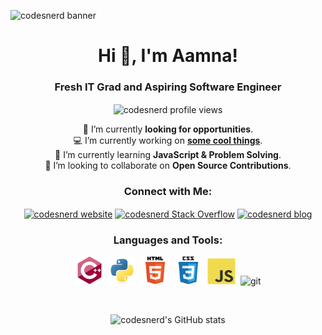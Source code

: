 ![codesnerd banner](https://user-images.githubusercontent.com/70039999/117883176-88007e80-b2c4-11eb-8071-5531b6f0f15d.gif)

<!-- Hero Text -->
<h1 align="center">Hi 👋, I'm Aamna!</h1>
<h3 align="center">Fresh IT Grad and Aspiring Software Engineer</h3>

<!-- Profile Views -->
<p align="center"> 
  <img align="center" src="https://komarev.com/ghpvc/?username=codesnerd&label=Profile%20views&color=24a8f9&style=flat" alt="codesnerd profile views"/>
</p>
<p align="center"> 
  🔭 I’m currently <b>looking for opportunities</b>.<br/>
  💻 I’m currently working on <b><a href="http://aamnasayyed.com/recent.html">some cool things</a></b>.<br/>
  🚀 I’m currently learning <b>JavaScript & Problem Solving</b>.<br/>
  🤝 I’m looking to collaborate on <b>Open Source Contributions</b>.
</p>

<!-- Connect With Me -->
<h3 align="center">Connect with Me:</h3>
<p align="center">
  <a href="https://codesnerd.com/"><img align="center" src="https://user-images.githubusercontent.com/70039999/133166623-b8fd6c6c-7de9-41eb-a515-37ae7320c7cf.png" alt="codesnerd website" width="35"/></a>
  <a href="https://www.linkedin.com/in/codesnerd/"><img align="center" src="https://user-images.githubusercontent.com/70039999/133168933-4b5c6bd3-c486-45d4-b6ee-8914ffa2e411.png" alt="codesnerd Stack Overflow" width="42" height="42" /></a>
  <a href="http://blog.aamnasayyed.com/"><img align="center" src="https://user-images.githubusercontent.com/70039999/133170049-5021eace-fa75-4bab-9570-320225eb4dfe.png" alt="codesnerd blog" width="35"/></a>
</p>

<!-- Languages and Tools -->
<h3 align="center">Languages and Tools:</h3>
<p align="center">
  <!-- C++ -->
  <img src="https://raw.githubusercontent.com/devicons/devicon/master/icons/cplusplus/cplusplus-original.svg" alt="cplusplus" width="45px"/>
  <!-- Python -->
  &nbsp;<img src="https://raw.githubusercontent.com/devicons/devicon/master/icons/python/python-original.svg" alt="python" width="45px"/>
  <!-- HTML5 -->
  &nbsp;<img src="https://raw.githubusercontent.com/devicons/devicon/master/icons/html5/html5-original-wordmark.svg" alt="html5" width="45px"/>
  <!-- CSS3 -->
  &nbsp;<img src="https://raw.githubusercontent.com/devicons/devicon/master/icons/css3/css3-original-wordmark.svg" alt="css3" width="45px"/>
  <!-- JavaScript -->
  &nbsp;<img src="https://raw.githubusercontent.com/devicons/devicon/master/icons/javascript/javascript-original.svg" alt="javascript" width="45px" height="42px"/>
  <!-- Git -->
  &nbsp;<img src="https://www.vectorlogo.zone/logos/git-scm/git-scm-icon.svg" alt="git" width="45px" height="42px"/>
</p>
<br/>

<!-- GitHub Stats -->
<p align="center">
  <img height="180em" src="https://github-readme-stats.vercel.app/api?username=codesnerd&count_private=true&include_all_commits=true" alt="codesnerd's GitHub stats" />
</p>
